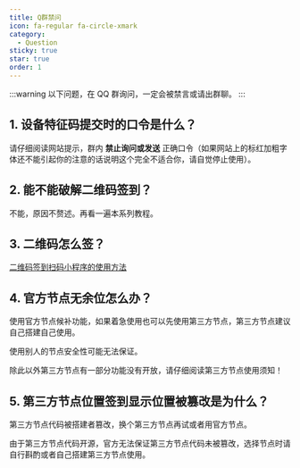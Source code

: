 ```yaml
---
title: Q群禁问
icon: fa-regular fa-circle-xmark
category:
  - Question
sticky: true
star: true
order: 1
---
```


:::warning
以下问题，在 QQ 群询问，一定会被禁言或请出群聊。
:::

## 1. 设备特征码提交时的口令是什么？

请仔细阅读网站提示，群内 **禁止询问或发送** 正确口令（如果网站上的标红加粗字体还不能引起你的注意的话说明这个完全不适合你，请自觉停止使用）。

## 2. 能不能破解二维码签到？

不能，原因不赘述。再看一遍本系列教程。

## 3. 二维码怎么签？

[二维码签到扫码小程序的使用方法](../guide/qr-sign.md)

## 4. 官方节点无余位怎么办？

使用官方节点候补功能，如果着急使用也可以先使用第三方节点，第三方节点建议自己搭建自己使用。

使用别人的节点安全性可能无法保证。

除此以外第三方节点有一部分功能没有开放，请仔细阅读第三方节点使用须知！

## 5. 第三方节点位置签到显示位置被篡改是为什么？

第三方节点代码被搭建者篡改，换个第三方节点再试或者用官方节点。

由于第三方节点代码开源，官方无法保证第三方节点代码未被篡改，选择节点时请自行斟酌或者自己搭建第三方节点使用。
